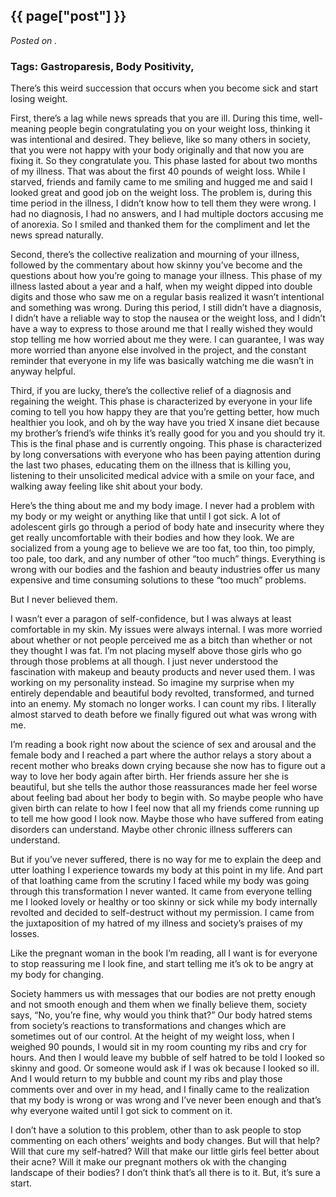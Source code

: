 

## {{ page["post"] }}

*Posted on <!--{ page["date"] }-->.*

### Tags: Gastroparesis, Body Positivity,

There’s this weird succession that occurs when you become sick and start losing weight.

First, there’s a lag while news spreads that you are ill.  During this time, well-meaning people begin congratulating you on your weight loss, thinking it was intentional and desired.  They believe, like so many others in society, that you were not happy with your body originally and that now you are fixing it.  So they congratulate you.  This phase lasted for about two months of my illness.  That was about the first 40 pounds of weight loss.  While I starved, friends and family came to me smiling and hugged me and said I looked great and good job on the weight loss.  The problem is, during this time period in the illness, I didn’t know how to tell them they were wrong.  I had no diagnosis, I had no answers, and I had multiple doctors accusing me of anorexia.  So I smiled and thanked them for the compliment and let the news spread naturally.

Second, there’s the collective realization and mourning of your illness, followed by the commentary about how skinny you’ve become and the questions about how you’re going to manage your illness.  This phase of my illness lasted about a year and a half, when my weight dipped into double digits and those who saw me on a regular basis realized it wasn’t intentional and something was wrong.  During this period, I still didn’t have a diagnosis, I didn’t have a reliable way to stop the nausea or the weight loss, and I didn’t have a way to express to those around me that I really wished they would stop telling me how worried about me they were.  I can guarantee, I was way more worried than anyone else involved in the project, and the constant reminder that everyone in my life was basically watching me die wasn’t in anyway helpful.

Third, if you are lucky, there’s the collective relief of a diagnosis and regaining the weight.  This phase is characterized by everyone in your life coming to tell you how happy they are that you’re getting better, how much healthier you look, and oh by the way have you tried X insane diet because my brother’s friend’s wife thinks it’s really good for you and you should try it.  This is the final phase and is currently ongoing.  This phase is characterized by long conversations with everyone who has been paying attention during the last two phases, educating them on the illness that is killing you, listening to their unsolicited medical advice with a smile on your face, and walking away feeling like shit about your body.

Here’s the thing about me and my body image.  I never had a problem with my body or my weight or anything like that until I got sick.  A lot of adolescent girls go through a period of body hate and insecurity where they get really uncomfortable with their bodies and how they look.  We are socialized from a young age to believe we are too fat, too thin, too pimply, too pale, too dark, and any number of other “too much” things.  Everything is wrong with our bodies and the fashion and beauty industries offer us many expensive and time consuming solutions to these “too much” problems.

But I never believed them.

I wasn’t ever a paragon of self-confidence, but I was always at least comfortable in my skin.  My issues were always internal.  I was more worried about whether or not people perceived me as a bitch than whether or not they thought I was fat.  I’m not placing myself above those girls who go through those problems at all though.  I just never understood the fascination with makeup and beauty products and never used them.  I was working on my personality instead.  So imagine my surprise when my entirely dependable and beautiful body revolted, transformed, and turned into an enemy.  My stomach no longer works.  I can count my ribs.  I literally almost starved to death before we finally figured out what was wrong with me.  

I’m reading a book right now about the science of sex and arousal and the female body and I reached a part where the author relays a story about a recent mother who breaks down crying because she now has to figure out a way to love her body again after birth.  Her friends assure her she is beautiful, but she tells the author those reassurances made her feel worse about feeling bad about her body to begin with.  So maybe people who have given birth can relate to how I feel now that all my friends come running up to tell me how good I look now.  Maybe those who have suffered from eating disorders can understand.  Maybe other chronic illness sufferers can understand.

But if you’ve never suffered, there is no way for me to explain the deep and utter loathing I experience towards my body at this point in my life.  And part of that loathing came from the scrutiny I faced while my body was going through this transformation I never wanted.  It came from everyone telling me I looked lovely or healthy or too skinny or sick while my body internally revolted and decided to self-destruct without my permission.  I came from the juxtaposition of my hatred of my illness and society’s praises of my losses.  

Like the pregnant woman in the book I’m reading, all I want is for everyone to stop reassuring me I look fine, and start telling me it’s ok to be angry at my body for changing.

Society hammers us with messages that our bodies are not pretty enough and not smooth enough and them when we finally believe them, society says, “No, you’re fine, why would you think that?”  Our body hatred stems from society’s reactions to transformations and changes which are sometimes out of our control.  At the height of my weight loss, when I weighed 90 pounds, I would sit in my room counting my ribs and cry for hours.  And then I would leave my bubble of self hatred to be told I looked so skinny and good.  Or someone would ask if I was ok because I looked so ill.  And I would return to my bubble and count my ribs and play those comments over and over in my head, and I finally came to the realization that my body is wrong or was wrong and I’ve never been enough and that’s why everyone waited until I got sick to comment on it.

I don’t have a solution to this problem, other than to ask people to stop commenting on each others’ weights and body changes.  But will that help?  Will that cure my self-hatred?  Will that make our little girls feel better about their acne?  Will it make our pregnant mothers ok with the changing landscape of their bodies?  I don’t think that’s all there is to it.  But, it’s sure a start.
